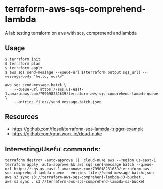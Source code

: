 # terraform-aws-sqs-comprehend-lambda
A lab testing terraform on aws with sqs, comprehend and lambda

## Usage

```
$ terraform init
$ terraform plan
$ terraform apply
$ aws sqs send-message --queue-url $(terraform output sqs_url) --message-body "hello, world"
```

```
aws sqs send-message-batch \
    --queue-url https://sqs.us-east-1.amazonaws.com/799098231639/terraform-aws-sqs-comprehend-lambda-queue \
    --entries file://send-message-batch.json
```

## Resources

* https://github.com/flosell/terraform-sqs-lambda-trigger-example
* https://github.com/gruntwork-io/cloud-nuke

## Interesting/Useful commands:

```shell script
terraform destroy -auto-approve ||  cloud-nuke aws --region us-east-1 
terraform apply -auto-approve && aws sqs send-message-batch --queue-url https://sqs.us-east-1.amazonaws.com/799098231639/terraform-aws-sqs-comprehend-lambda-queue --entries file://send-message-batch.json
aws s3 sync s3://terraform-aws-sqs-comprehend-lambda-s3-bucket .
aws s3 sync . s3://terraform-aws-sqs-comprehend-lambda-s3-bucket
```


